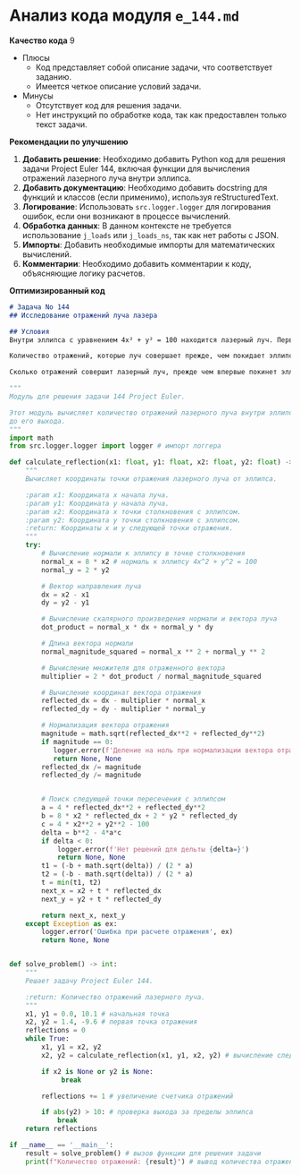 # Анализ кода модуля `e_144.md`

**Качество кода**
9
- Плюсы
    - Код представляет собой описание задачи, что соответствует заданию.
    - Имеется четкое описание условий задачи.
- Минусы
    - Отсутствует код для решения задачи.
    - Нет инструкций по обработке кода, так как предоставлен только текст задачи.

**Рекомендации по улучшению**

1.  **Добавить решение**: Необходимо добавить Python код для решения задачи Project Euler 144, включая функции для вычисления отражений лазерного луча внутри эллипса.
2.  **Добавить документацию**: Необходимо добавить docstring для функций и классов (если применимо), используя reStructuredText.
3.  **Логирование**: Использовать `src.logger.logger` для логирования ошибок, если они возникают в процессе вычислений.
4.  **Обработка данных**: В данном контексте не требуется использование `j_loads` или `j_loads_ns`, так как нет работы с JSON.
5.  **Импорты**: Добавить необходимые импорты для математических вычислений.
6.  **Комментарии**: Необходимо добавить комментарии к коду, объясняющие логику расчетов.

**Оптимизированный код**

```markdown
# Задача No 144
## Исследование отражений луча лазера

## Условия
Внутри эллипса с уравнением 4x² + y² = 100 находится лазерный луч. Первый луч исходит из точки (0.0, 10.1) и отражается от внутренней поверхности эллипса в точке (1.4, -9.6). После этого луч продолжает свое путешествие, отражаясь каждый раз от эллипса.

Количество отражений, которые луч совершает прежде, чем покидает эллипс через верхний или нижний край, равно 2.

Сколько отражений совершит лазерный луч, прежде чем впервые покинет эллипс?

```

```python
"""
Модуль для решения задачи 144 Project Euler.

Этот модуль вычисляет количество отражений лазерного луча внутри эллипса
до его выхода.
"""
import math
from src.logger.logger import logger # импорт логгера

def calculate_reflection(x1: float, y1: float, x2: float, y2: float) -> tuple[float, float]:
    """
    Вычисляет координаты точки отражения лазерного луча от эллипса.

    :param x1: Координата x начала луча.
    :param y1: Координата y начала луча.
    :param x2: Координата x точки столкновения с эллипсом.
    :param y2: Координата y точки столкновения с эллипсом.
    :return: Координаты x и y следующей точки отражения.
    """
    try:
        # Вычисление нормали к эллипсу в точке столкновения
        normal_x = 8 * x2 # нормаль к эллипсу 4x^2 + y^2 = 100
        normal_y = 2 * y2

        # Вектор направления луча
        dx = x2 - x1
        dy = y2 - y1

        # Вычисление скалярного произведения нормали и вектора луча
        dot_product = normal_x * dx + normal_y * dy

        # Длина вектора нормали
        normal_magnitude_squared = normal_x ** 2 + normal_y ** 2

        # Вычисление множителя для отраженного вектора
        multiplier = 2 * dot_product / normal_magnitude_squared

        # Вычисление координат вектора отражения
        reflected_dx = dx - multiplier * normal_x
        reflected_dy = dy - multiplier * normal_y

        # Нормализация вектора отражения
        magnitude = math.sqrt(reflected_dx**2 + reflected_dy**2)
        if magnitude == 0:
           logger.error(f'Деление на ноль при нормализации вектора отражения {reflected_dx=}, {reflected_dy=}')
           return None, None
        reflected_dx /= magnitude
        reflected_dy /= magnitude


        # Поиск следующей точки пересечения с эллипсом
        a = 4 * reflected_dx**2 + reflected_dy**2
        b = 8 * x2 * reflected_dx + 2 * y2 * reflected_dy
        c = 4 * x2**2 + y2**2 - 100
        delta = b**2 - 4*a*c
        if delta < 0:
            logger.error(f'Нет решений для дельты {delta=}')
            return None, None
        t1 = (-b + math.sqrt(delta)) / (2 * a)
        t2 = (-b - math.sqrt(delta)) / (2 * a)
        t = min(t1, t2)
        next_x = x2 + t * reflected_dx
        next_y = y2 + t * reflected_dy

        return next_x, next_y
    except Exception as ex:
        logger.error('Ошибка при расчете отражения', ex)
        return None, None


def solve_problem() -> int:
    """
    Решает задачу Project Euler 144.

    :return: Количество отражений лазерного луча.
    """
    x1, y1 = 0.0, 10.1 # начальная точка
    x2, y2 = 1.4, -9.6 # первая точка отражения
    reflections = 0
    while True:
        x1, y1 = x2, y2
        x2, y2 = calculate_reflection(x1, y1, x2, y2) # вычисление следующей точки отражения

        if x2 is None or y2 is None:
             break

        reflections += 1 # увеличение счетчика отражений

        if abs(y2) > 10: # проверка выхода за пределы эллипса
            break
    return reflections

if __name__ == '__main__':
    result = solve_problem() # вызов функции для решения задачи
    print(f"Количество отражений: {result}") # вывод количества отражений
```